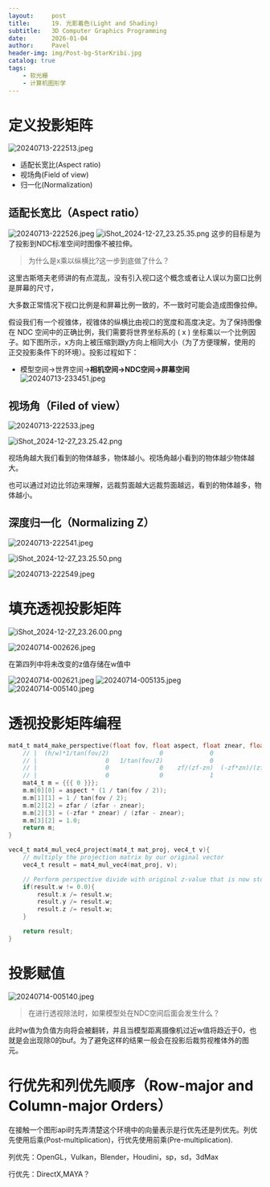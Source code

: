 ```yaml
---
layout:     post
title:      19. 光影着色(Light and Shading)
subtitle:   3D Computer Graphics Programming
date:       2026-01-04
author:     Pavel
header-img: img/Post-bg-StarKribi.jpg
catalog: true
tags:
    - 软光栅
    - 计算机图形学
---
```


# 定义投影矩阵
![20240713-222513.jpeg](https://pavelblog-images-1333471781.cos.ap-shanghai.myqcloud.com/undefined20241227225950429.jpeg?imageSlim)

- 适配长宽比(Aspect ratio)
- 视场角(Field of view)
- 归一化(Normalization)

## 适配长宽比（Aspect ratio）

![20240713-222526.jpeg](https://pavelblog-images-1333471781.cos.ap-shanghai.myqcloud.com/undefined20241227230025579.jpeg?imageSlim)
![iShot_2024-12-27_23.25.35.png](https://pavelblog-images-1333471781.cos.ap-shanghai.myqcloud.com/undefined20241227232727447.png?imageSlim)
这步的目标是为了投影到NDC标准空间时图像不被拉伸。

> 为什么是x乘以纵横比?这一步到底做了什么？

这里古斯塔夫老师讲的有点混乱，没有引入视口这个概念或者让人误以为窗口比例是屏幕的尺寸，

大多数正常情况下视口比例是和屏幕比例一致的，不一致时可能会造成图像拉伸。

假设我们有一个视锥体，视锥体的纵横比由视口的宽度和高度决定。为了保持图像在 NDC 空间中的正确比例，我们需要将世界坐标系的 ( x ) 坐标乘以一个比例因子。如下图所示，x方向上被压缩到跟y方向上相同大小（为了方便理解，使用的正交投影条件下的环境）。投影过程如下：

- 模型空间→世界空间→**相机空间→NDC空间→屏幕空间**
![20240713-233451.jpeg](https://pavelblog-images-1333471781.cos.ap-shanghai.myqcloud.com/undefined20241227230055027.jpeg?imageSlim)


## 视场角（Filed of view）

![20240713-222533.jpeg](https://pavelblog-images-1333471781.cos.ap-shanghai.myqcloud.com/undefined20241227230125810.jpeg?imageSlim)

![iShot_2024-12-27_23.25.42.png](https://pavelblog-images-1333471781.cos.ap-shanghai.myqcloud.com/undefined20241227232754446.png?imageSlim)


视场角越大我们看到的物体越多，物体越小。视场角越小看到的物体越少物体越大。

也可以通过对边比邻边来理解，远裁剪面越大远裁剪面越远，看到的物体越多，物体越小。

## 深度归一化（Normalizing Z）
![20240713-222541.jpeg](https://pavelblog-images-1333471781.cos.ap-shanghai.myqcloud.com/undefined20241227230201221.jpeg?imageSlim)

![iShot_2024-12-27_23.25.50.png](https://pavelblog-images-1333471781.cos.ap-shanghai.myqcloud.com/undefined20241227232825725.png?imageSlim)

![20240713-222549.jpeg](https://pavelblog-images-1333471781.cos.ap-shanghai.myqcloud.com/undefined20241227230222821.jpeg?imageSlim)

# 填充透视投影矩阵

![iShot_2024-12-27_23.26.00.png](https://pavelblog-images-1333471781.cos.ap-shanghai.myqcloud.com/undefined20241227232842548.png?imageSlim)

![20240714-002626.jpeg](https://pavelblog-images-1333471781.cos.ap-shanghai.myqcloud.com/undefined20241227230257168.jpeg?imageSlim)

在第四列中将未改变的z值存储在w值中


![20240714-002621.jpeg](https://pavelblog-images-1333471781.cos.ap-shanghai.myqcloud.com/undefined20241227230325261.jpeg?imageSlim)
![20240714-005135.jpeg](https://pavelblog-images-1333471781.cos.ap-shanghai.myqcloud.com/undefined20241227230342347.jpeg?imageSlim)
![20240714-005140.jpeg](https://pavelblog-images-1333471781.cos.ap-shanghai.myqcloud.com/undefined20241227230403366.jpeg?imageSlim)

# 透视投影矩阵编程

```c
mat4_t mat4_make_perspective(float fov, float aspect, float znear, float zfar){
    // |  (h/w)*1/tan(fov/2)              0             0                 0  |
    // |                   0   1/tan(fov/2)             0                 0  |
    // |                   0              0    zf/(zf-zn)  (-zf*zn)/(zf-zn)  |
    // |                   0              0             1                 0  |
    mat4_t m = {{{ 0 }}};
    m.m[0][0] = aspect * (1 / tan(fov / 2));
    m.m[1][1] = 1 / tan(fov / 2);
    m.m[2][2] = zfar / (zfar - znear);
    m.m[2][3] = (-zfar * znear) / (zfar - znear);
    m.m[3][2] = 1.0;
    return m;
}

vec4_t mat4_mul_vec4_project(mat4_t mat_proj, vec4_t v){
    // multiply the projection matrix by our original vector
    vec4_t result = mat4_mul_vec4(mat_proj, v);

    // Perform perspective divide with original z-value that is now stored in w
    if(result.w != 0.0){
        result.x /= result.w;
        result.y /= result.w;
        result.z /= result.w;
    }

    return result;
}
```

# 投影赋值
![20240714-005140.jpeg](https://pavelblog-images-1333471781.cos.ap-shanghai.myqcloud.com/undefined20241227230417989.jpeg?imageSlim)
> 在进行透视除法时，如果模型处在NDC空间后面会发生什么？

此时w值为负值方向将会被翻转，并且当模型距离摄像机过近w值将趋近于0，也就是会出现除0的buf。为了避免这样的结果一般会在投影后裁剪视椎体外的图元。

# 行优先和列优先顺序（Row-major and Column-major Orders）

在接触一个图形api时先弄清楚这个环境中的向量表示是行优先还是列优先。列优先使用后乘(Post-multiplication)，行优先使用前乘(Pre-multiplication).

列优先：OpenGL，Vulkan，Blender，Houdini，sp，sd，3dMax

行优先：DirectX,MAYA？